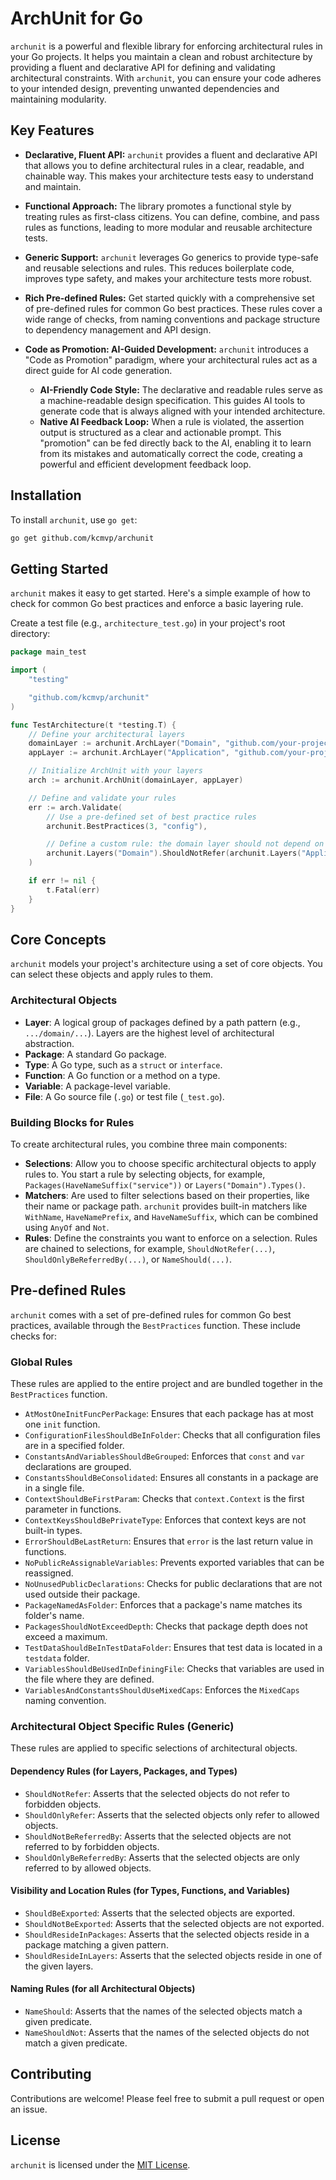 # ArchUnit for Go

`archunit` is a powerful and flexible library for enforcing architectural rules in your Go projects. It helps you maintain a clean and robust architecture by providing a fluent and declarative API for defining and validating architectural constraints. With `archunit`, you can ensure your code adheres to your intended design, preventing unwanted dependencies and maintaining modularity.

## Key Features

*   **Declarative, Fluent API:** `archunit` provides a fluent and declarative API that allows you to define architectural rules in a clear, readable, and chainable way. This makes your architecture tests easy to understand and maintain.

*   **Functional Approach:** The library promotes a functional style by treating rules as first-class citizens. You can define, combine, and pass rules as functions, leading to more modular and reusable architecture tests.

*   **Generic Support:** `archunit` leverages Go generics to provide type-safe and reusable selections and rules. This reduces boilerplate code, improves type safety, and makes your architecture tests more robust.

*   **Rich Pre-defined Rules:** Get started quickly with a comprehensive set of pre-defined rules for common Go best practices. These rules cover a wide range of checks, from naming conventions and package structure to dependency management and API design.

*   **Code as Promotion: AI-Guided Development:** `archunit` introduces a "Code as Promotion" paradigm, where your architectural rules act as a direct guide for AI code generation.
    *   **AI-Friendly Code Style:** The declarative and readable rules serve as a machine-readable design specification. This guides AI tools to generate code that is always aligned with your intended architecture.
    *   **Native AI Feedback Loop:** When a rule is violated, the assertion output is structured as a clear and actionable prompt. This "promotion" can be fed directly back to the AI, enabling it to learn from its mistakes and automatically correct the code, creating a powerful and efficient development feedback loop.

## Installation

To install `archunit`, use `go get`:

```sh
go get github.com/kcmvp/archunit
```

## Getting Started

`archunit` makes it easy to get started. Here's a simple example of how to check for common Go best practices and enforce a basic layering rule.

Create a test file (e.g., `architecture_test.go`) in your project's root directory:

```go
package main_test

import (
	"testing"

	"github.com/kcmvp/archunit"
)

func TestArchitecture(t *testing.T) {
    // Define your architectural layers
	domainLayer := archunit.ArchLayer("Domain", "github.com/your-project/domain/...")
	appLayer := archunit.ArchLayer("Application", "github.com/your-project/application/...")

    // Initialize ArchUnit with your layers
	arch := archunit.ArchUnit(domainLayer, appLayer)

    // Define and validate your rules
	err := arch.Validate(
        // Use a pre-defined set of best practice rules
		archunit.BestPractices(3, "config"),

        // Define a custom rule: the domain layer should not depend on the application layer
		archunit.Layers("Domain").ShouldNotRefer(archunit.Layers("Application")),
	)

	if err != nil {
		t.Fatal(err)
	}
}
```

## Core Concepts

`archunit` models your project's architecture using a set of core objects. You can select these objects and apply rules to them.

### Architectural Objects

*   **Layer**: A logical group of packages defined by a path pattern (e.g., `.../domain/...`). Layers are the highest level of architectural abstraction.
*   **Package**: A standard Go package.
*   **Type**: A Go type, such as a `struct` or `interface`.
*   **Function**: A Go function or a method on a type.
*   **Variable**: A package-level variable.
*   **File**: A Go source file (`.go`) or test file (`_test.go`).

### Building Blocks for Rules

To create architectural rules, you combine three main components:

*   **Selections**: Allow you to choose specific architectural objects to apply rules to. You start a rule by selecting objects, for example, `Packages(HaveNameSuffix("service"))` or `Layers("Domain").Types()`.
*   **Matchers**: Are used to filter selections based on their properties, like their name or package path. `archunit` provides built-in matchers like `WithName`, `HaveNamePrefix`, and `HaveNameSuffix`, which can be combined using `AnyOf` and `Not`.
*   **Rules**: Define the constraints you want to enforce on a selection. Rules are chained to selections, for example, `ShouldNotRefer(...)`, `ShouldOnlyBeReferredBy(...)`, or `NameShould(...)`.

## Pre-defined Rules

`archunit` comes with a set of pre-defined rules for common Go best practices, available through the `BestPractices` function. These include checks for:

### Global Rules

These rules are applied to the entire project and are bundled together in the `BestPractices` function.

*   `AtMostOneInitFuncPerPackage`: Ensures that each package has at most one `init` function.
*   `ConfigurationFilesShouldBeInFolder`: Checks that all configuration files are in a specified folder.
*   `ConstantsAndVariablesShouldBeGrouped`: Enforces that `const` and `var` declarations are grouped.
*   `ConstantsShouldBeConsolidated`: Ensures all constants in a package are in a single file.
*   `ContextShouldBeFirstParam`: Checks that `context.Context` is the first parameter in functions.
*   `ContextKeysShouldBePrivateType`: Enforces that context keys are not built-in types.
*   `ErrorShouldBeLastReturn`: Ensures that `error` is the last return value in functions.
*   `NoPublicReAssignableVariables`: Prevents exported variables that can be reassigned.
*   `NoUnusedPublicDeclarations`: Checks for public declarations that are not used outside their package.
*   `PackageNamedAsFolder`: Enforces that a package's name matches its folder's name.
*   `PackagesShouldNotExceedDepth`: Checks that package depth does not exceed a maximum.
*   `TestDataShouldBeInTestDataFolder`: Ensures that test data is located in a `testdata` folder.
*   `VariablesShouldBeUsedInDefiningFile`: Checks that variables are used in the file where they are defined.
*   `VariablesAndConstantsShouldUseMixedCaps`: Enforces the `MixedCaps` naming convention.

### Architectural Object Specific Rules (Generic)

These rules are applied to specific selections of architectural objects.

#### Dependency Rules (for Layers, Packages, and Types)

*   `ShouldNotRefer`: Asserts that the selected objects do not refer to forbidden objects.
*   `ShouldOnlyRefer`: Asserts that the selected objects only refer to allowed objects.
*   `ShouldNotBeReferredBy`: Asserts that the selected objects are not referred to by forbidden objects.
*   `ShouldOnlyBeReferredBy`: Asserts that the selected objects are only referred to by allowed objects.

#### Visibility and Location Rules (for Types, Functions, and Variables)

*   `ShouldBeExported`: Asserts that the selected objects are exported.
*   `ShouldNotBeExported`: Asserts that the selected objects are not exported.
*   `ShouldResideInPackages`: Asserts that the selected objects reside in a package matching a given pattern.
*   `ShouldResideInLayers`: Asserts that the selected objects reside in one of the given layers.

#### Naming Rules (for all Architectural Objects)

*   `NameShould`: Asserts that the names of the selected objects match a given predicate.
*   `NameShouldNot`: Asserts that the names of the selected objects do not match a given predicate.

## Contributing

Contributions are welcome! Please feel free to submit a pull request or open an issue.

## License

`archunit` is licensed under the [MIT License](LICENSE).
